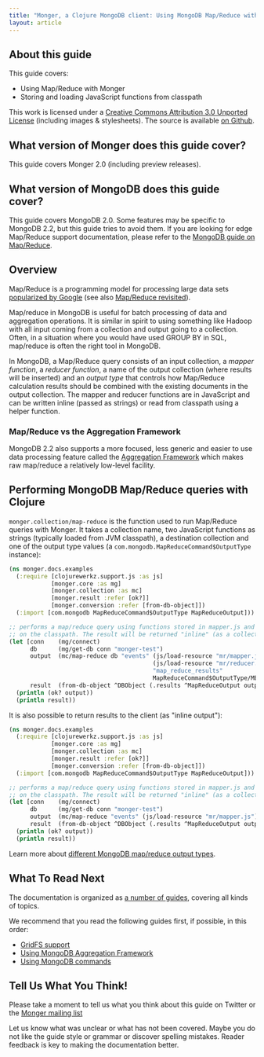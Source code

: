 ```yaml
---
title: "Monger, a Clojure MongoDB client: Using MongoDB Map/Reduce with Clojure"
layout: article
---
```


## About this guide

This guide covers:

 * Using Map/Reduce with Monger
 * Storing and loading JavaScript functions from classpath


This work is licensed under a <a rel="license" href="http://creativecommons.org/licenses/by/3.0/">Creative Commons Attribution 3.0 Unported License</a> (including images & stylesheets). The source is available [on Github](https://github.com/clojurewerkz/monger.docs).


## What version of Monger does this guide cover?

This guide covers Monger 2.0 (including preview releases).


## What version of MongoDB does this guide cover?

This guide covers MongoDB 2.0. Some features may be specific to MongoDB 2.2, but this guide tries to avoid them. If you are looking for
edge Map/Reduce support documentation, please refer to the [MongoDB guide on Map/Reduce](http://www.mongodb.org/display/DOCS/MapReduce).


## Overview

Map/Reduce is a programming model for processing large data sets
[popularized by
Google](http://research.google.com/archive/mapreduce.html) (see also
[Map/Reduce
revisited](http://userpages.uni-koblenz.de/~laemmel/MapReduce/paper.pdf)).

Map/reduce in MongoDB is useful for batch processing of data and
aggregation operations. It is similar in spirit to using something
like Hadoop with all input coming from a collection and output going
to a collection. Often, in a situation where you would have used GROUP
BY in SQL, map/reduce is often the right tool in MongoDB.

In MongoDB, a Map/Reduce query consists of an input collection, a
*mapper function*, a *reducer function*, a name of the output
collection (where results will be inserted) and an *output type* that
controls how Map/Reduce calculation results should be combined with
the existing documents in the output collection. The mapper and
reducer functions are in JavaScript and can be written inline (passed
as strings) or read from classpath using a helper function.


### Map/Reduce vs the Aggregation Framework

MongoDB 2.2 also supports a more focused, less generic and easier to
use data processing feature called the [Aggregation
Framework](/articles/aggregation.html) which makes raw map/reduce a
relatively low-level facility.


## Performing MongoDB Map/Reduce queries with Clojure

`monger.collection/map-reduce` is the function used to run Map/Reduce
queries with Monger. It takes a collection name, two JavaScript
functions as strings (typically loaded from JVM classpath), a
destination collection and one of the output type values (a
`com.mongodb.MapReduceCommand$OutputType` instance):

``` clojure
(ns monger.docs.examples
  (:require [clojurewerkz.support.js :as js]
            [monger.core :as mg]
            [monger.collection :as mc]
            [monger.result :refer [ok?]]
            [monger.conversion :refer [from-db-object]])
  (:import [com.mongodb MapReduceCommand$OutputType MapReduceOutput]))

;; performs a map/reduce query using functions stored in mapper.js and reducer.js
;; on the classpath. The result will be returned "inline" (as a collection of documents back to the client).
(let [conn    (mg/connect)
      db      (mg/get-db conn "monger-test")
      output  (mc/map-reduce db "events" (js/load-resource "mr/mapper.js")
                                         (js/load-resource "mr/reducer.js")
                                         "map_reduce_results"
                                         MapReduceCommand$OutputType/MERGE {})
      result  (from-db-object ^DBObject (.results ^MapReduceOutput output) true))]
  (println (ok? output))
  (println result))
```

It is also possible to return results to the client (as "inline output"):

``` clojure
(ns monger.docs.examples
  (:require [clojurewerkz.support.js :as js]
            [monger.core :as mg]
            [monger.collection :as mc]
            [monger.result :refer [ok?]]
            [monger.conversion :refer [from-db-object]])
  (:import [com.mongodb MapReduceCommand$OutputType MapReduceOutput]))

;; performs a map/reduce query using functions stored in mapper.js and reducer.js
;; on the classpath. The result will be returned "inline" (as a collection of documents back to the client).
(let [conn    (mg/connect)
      db      (mg/get-db conn "monger-test")
      output  (mc/map-reduce "events" (js/load-resource "mr/mapper.js") (js/load-resource "mr/reducer.js") nil MapReduceCommand$OutputType/INLINE {})
      result  (from-db-object ^DBObject (.results ^MapReduceOutput output) true))]
  (println (ok? output))
  (println result))
```

Learn more about [different MongoDB map/reduce output types](http://docs.mongodb.org/manual/core/map-reduce/).

## What To Read Next

The documentation is organized as [a number of guides](/articles/guides.html), covering all kinds of topics.

We recommend that you read the following guides first, if possible, in this order:

 * [GridFS support](/articles/gridfs.html)
 * [Using MongoDB Aggregation Framework](/articles/aggregation.html)
 * [Using MongoDB commands](/articles/commands.html)


## Tell Us What You Think!

Please take a moment to tell us what you think about this guide on Twitter or the [Monger mailing list](https://groups.google.com/forum/#!forum/clojure-mongodb)

Let us know what was unclear or what has not been covered. Maybe you do not like the guide style or grammar or discover spelling mistakes. Reader feedback is key to making the documentation better.
